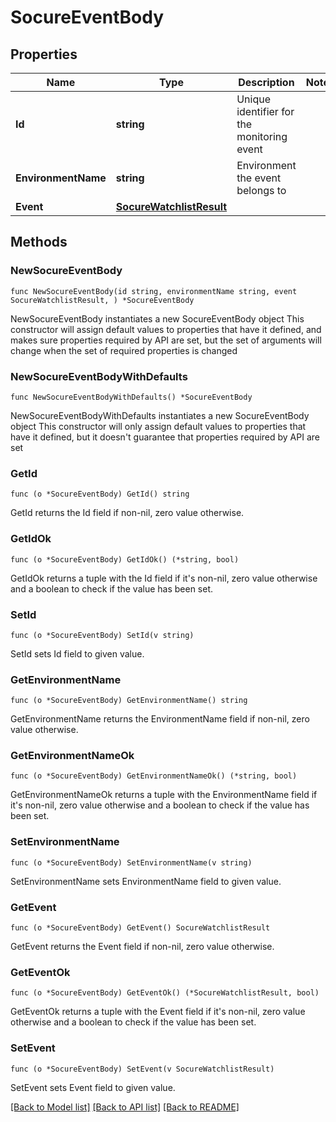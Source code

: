 # SocureEventBody

## Properties

Name | Type | Description | Notes
------------ | ------------- | ------------- | -------------
**Id** | **string** | Unique identifier for the monitoring event | 
**EnvironmentName** | **string** | Environment the event belongs to | 
**Event** | [**SocureWatchlistResult**](SocureWatchlistResult.md) |  | 

## Methods

### NewSocureEventBody

`func NewSocureEventBody(id string, environmentName string, event SocureWatchlistResult, ) *SocureEventBody`

NewSocureEventBody instantiates a new SocureEventBody object
This constructor will assign default values to properties that have it defined,
and makes sure properties required by API are set, but the set of arguments
will change when the set of required properties is changed

### NewSocureEventBodyWithDefaults

`func NewSocureEventBodyWithDefaults() *SocureEventBody`

NewSocureEventBodyWithDefaults instantiates a new SocureEventBody object
This constructor will only assign default values to properties that have it defined,
but it doesn't guarantee that properties required by API are set

### GetId

`func (o *SocureEventBody) GetId() string`

GetId returns the Id field if non-nil, zero value otherwise.

### GetIdOk

`func (o *SocureEventBody) GetIdOk() (*string, bool)`

GetIdOk returns a tuple with the Id field if it's non-nil, zero value otherwise
and a boolean to check if the value has been set.

### SetId

`func (o *SocureEventBody) SetId(v string)`

SetId sets Id field to given value.


### GetEnvironmentName

`func (o *SocureEventBody) GetEnvironmentName() string`

GetEnvironmentName returns the EnvironmentName field if non-nil, zero value otherwise.

### GetEnvironmentNameOk

`func (o *SocureEventBody) GetEnvironmentNameOk() (*string, bool)`

GetEnvironmentNameOk returns a tuple with the EnvironmentName field if it's non-nil, zero value otherwise
and a boolean to check if the value has been set.

### SetEnvironmentName

`func (o *SocureEventBody) SetEnvironmentName(v string)`

SetEnvironmentName sets EnvironmentName field to given value.


### GetEvent

`func (o *SocureEventBody) GetEvent() SocureWatchlistResult`

GetEvent returns the Event field if non-nil, zero value otherwise.

### GetEventOk

`func (o *SocureEventBody) GetEventOk() (*SocureWatchlistResult, bool)`

GetEventOk returns a tuple with the Event field if it's non-nil, zero value otherwise
and a boolean to check if the value has been set.

### SetEvent

`func (o *SocureEventBody) SetEvent(v SocureWatchlistResult)`

SetEvent sets Event field to given value.



[[Back to Model list]](../README.md#documentation-for-models) [[Back to API list]](../README.md#documentation-for-api-endpoints) [[Back to README]](../README.md)


